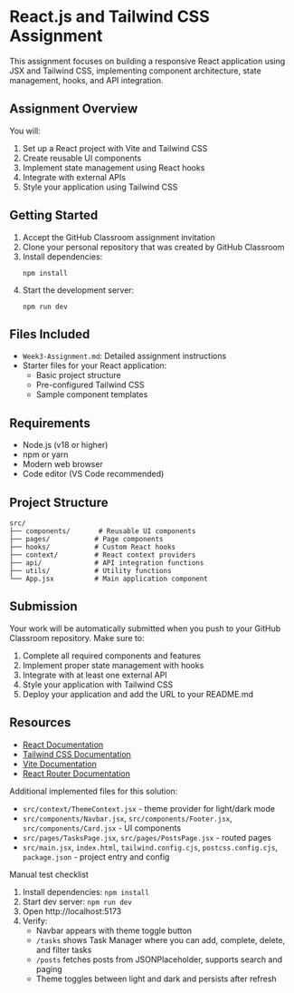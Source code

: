 # React.js and Tailwind CSS Assignment

This assignment focuses on building a responsive React application using JSX and Tailwind CSS, implementing component architecture, state management, hooks, and API integration.

## Assignment Overview

You will:
1. Set up a React project with Vite and Tailwind CSS
2. Create reusable UI components
3. Implement state management using React hooks
4. Integrate with external APIs
5. Style your application using Tailwind CSS

## Getting Started

1. Accept the GitHub Classroom assignment invitation
2. Clone your personal repository that was created by GitHub Classroom
3. Install dependencies:
   ```
   npm install
   ```
4. Start the development server:
   ```
   npm run dev
   ```

## Files Included

- `Week3-Assignment.md`: Detailed assignment instructions
- Starter files for your React application:
  - Basic project structure
  - Pre-configured Tailwind CSS
  - Sample component templates

## Requirements

- Node.js (v18 or higher)
- npm or yarn
- Modern web browser
- Code editor (VS Code recommended)

## Project Structure

```
src/
├── components/       # Reusable UI components
├── pages/           # Page components
├── hooks/           # Custom React hooks
├── context/         # React context providers
├── api/             # API integration functions
├── utils/           # Utility functions
└── App.jsx          # Main application component
```

## Submission

Your work will be automatically submitted when you push to your GitHub Classroom repository. Make sure to:

1. Complete all required components and features
2. Implement proper state management with hooks
3. Integrate with at least one external API
4. Style your application with Tailwind CSS
5. Deploy your application and add the URL to your README.md

## Resources

- [React Documentation](https://react.dev/)
- [Tailwind CSS Documentation](https://tailwindcss.com/docs)
- [Vite Documentation](https://vitejs.dev/guide/)
- [React Router Documentation](https://reactrouter.com/) 

Additional implemented files for this solution:

- `src/context/ThemeContext.jsx` - theme provider for light/dark mode
- `src/components/Navbar.jsx`, `src/components/Footer.jsx`, `src/components/Card.jsx` - UI components
- `src/pages/TasksPage.jsx`, `src/pages/PostsPage.jsx` - routed pages
- `src/main.jsx`, `index.html`, `tailwind.config.cjs`, `postcss.config.cjs`, `package.json` - project entry and config

Manual test checklist
1. Install dependencies: `npm install`
2. Start dev server: `npm run dev`
3. Open http://localhost:5173
4. Verify:
   - Navbar appears with theme toggle button
   - `/tasks` shows Task Manager where you can add, complete, delete, and filter tasks
   - `/posts` fetches posts from JSONPlaceholder, supports search and paging
   - Theme toggles between light and dark and persists after refresh
